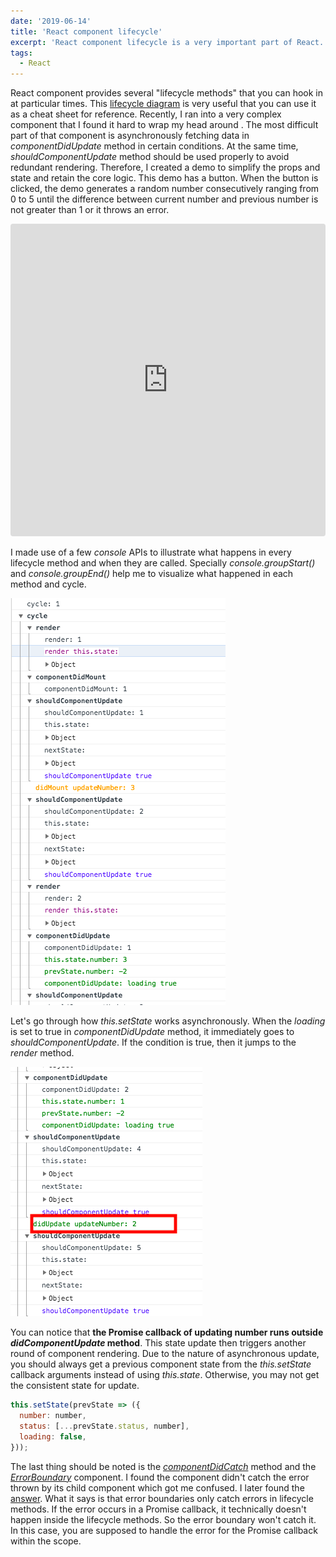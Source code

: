 ```yaml
---
date: '2019-06-14'
title: 'React component lifecycle'
excerpt: 'React component lifecycle is a very important part of React. I created a demo to illustrate how it works with full details'
tags:
  - React
---
```


React component provides several "lifecycle methods" that you can hook in at particular times. This [lifecycle diagram](http://projects.wojtekmaj.pl/react-lifecycle-methods-diagram) is very useful that you can use it as a cheat sheet for reference. Recently, I ran into a very complex component that I found it hard to wrap my head around . The most difficult part of that component is asynchronously fetching data in _componentDidUpdate_ method in certain conditions. At the same time, _shouldComponentUpdate_ method should be used properly to avoid redundant rendering. Therefore, I created a demo to simplify the props and state and retain the core logic. This demo has a button. When the button is clicked, the demo generates a random number consecutively ranging from 0 to 5 until the difference between current number and previous number is not greater than 1 or it throws an error.

<iframe src="https://codesandbox.io/embed/silly-shannon-1m5ne?fontsize=14" title="React complicate lifecycle" allow="geolocation; microphone; camera; midi; vr; accelerometer; gyroscope; payment; ambient-light-sensor; encrypted-media" style="width:100%; height:500px; border:0; border-radius: 4px; overflow:hidden;" sandbox="allow-modals allow-forms allow-popups allow-scripts allow-same-origin"></iframe>

I made use of a few _console_ APIs to illustrate what happens in every lifecycle method and when they are called. Specially _console.groupStart()_ and _console.groupEnd()_ help me to visualize what happened in each method and cycle.

![console](images/react-lifecycle-log.png)

Let's go through how _this.setState_ works asynchronously. When the _loading_ is set to true in _componentDidUpdate_ method, it immediately goes to _shouldComponentUpdate_. If the condition is true, then it jumps to the _render_ method.

![update_number](images/react-lifecycle-updatenumber.png)

You can notice that **the Promise callback of updating number runs outside _didComponentUpdate_ method**. This state update then triggers another round of component rendering. Due to the nature of asynchronous update, you should always get a previous component state from the _this.setState_ callback arguments instead of using _this.state_.
Otherwise, you may not get the consistent state for update.

```javascript
this.setState(prevState => ({
  number: number,
  status: [...prevState.status, number],
  loading: false,
}));
```

The last thing should be noted is the [_componentDidCatch_](https://reactjs.org/docs/react-component.html#componentdidcatch) method and the [_ErrorBoundary_](https://reactjs.org/docs/error-boundaries.html) component. I found the component didn't catch the error thrown by its child component which got me confused. I later found the [answer](https://github.com/facebook/react/issues/11334). What it says is that error boundaries only catch errors in lifecycle methods. If the error occurs in a Promise callback, it technically doesn't happen inside the lifecycle methods. So the error boundary won't catch it. In this case, you are supposed to handle the error for the Promise callback within the scope.
